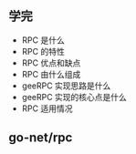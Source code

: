 ## 学完

- RPC 是什么
- RPC 的特性
- RPC 优点和缺点
- RPC 由什么组成
- geeRPC 实现思路是什么
- geeRPC 实现的核心点是什么
- RPC 适用情况

## go-net/rpc
